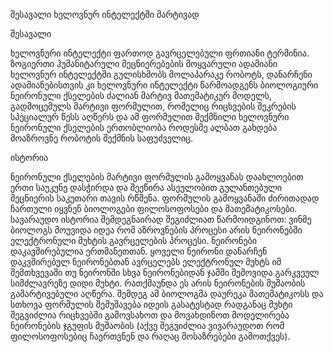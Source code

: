 შესავალი ხელოვნურ ინტელექტში მარტივად

შესავალი

ხელოვნური ინტელექტი ფართოდ გავრცელებული ფრთიანი ტერმინია. ზოგიერთი ჰუმანიტარული მეცნიერებების მოყვარული ადამიანი ხელოვნურ ინტელექტში გულისხმობს მოლაპარაკე რობოტს, დანარჩენი ადამიანებისთვის კი ხელოვნური ინტელექტი წარმოადგენს ბიოლოგიური ნეირონული ქსელების ძალიან მარტივ მათემატიკურ მოდელს, გადმოცემულს მარტივი ფორმულით, რომელიც რიცხვების შეკრების სპეციალურ წესს აღწერს და ამ ფორმულით შექმნილი ხელოვნური ნეირონული ქსელების ერთობლიობა როდესმე ალბათ გახდება მოაზროვნე რობოტის შექმნის საფუძველიც.

ისტორია

ნეირონული ქსელების მარტივი ფორმულის გამოყვანას დაახლოებით ერთი საუკუნე დასჭირდა და შეეწირა ასეულობით გულანთებული მეცნიერის საკუთარი თავის რწმენა. ფორმულის გამოყვანაში ძირითადად ჩართული იყვნენ ბიოლოგები ფილოსოფოსები და მათემატიკოსები. სავარაუდო ისტორია შემდეგნაირად შეგიძლიათ წარმოიდგინოთ: ვინმე ბიოლოგს მოუვიდა იდეა რომ აზროვნების პროცესი არის ნეირონებში ელექტრონული მუხტის გავრცელების პროცესი. ნეირონები დაკავშირებულია ერთმანეთთან. ყოველი ნეირონი დანარჩენ დაკვშირებულ ნეირონებთან ავრცელებს ელექტრონულ მუხტს იმ შემთხვევაში თუ ნეირონში სხვა ნეირონებიდან ჯამში შემოვიდა გარკვეულ სიმძლავრეზე დიდი მუხტი. რათქმაუნდა ეს არის ნეირონების მუშაობის გამარტივებული აღწერა. შემდეგ ამ ბიოლოგმა დაურეკა მათემატიკოსს და სთხოვა ფორმულის შემუშავება იდეის გასატესტად რადგანაც მუხტი შეგვიძლია რიცხვებში გამოვსახოთ და მოვახდინოთ მოდელირება ნეირონების ჯგუფის მუშაობის (აქვე შეგვიძლია ვივარაუდოთ რომ ფილოსოფოსებიც ჩაერთვნენ და რაღაც მოსაზრებები გამოთქვეს).

